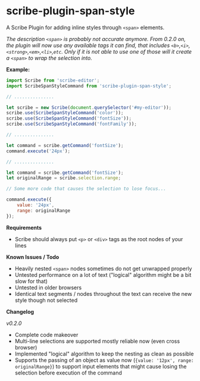 # scribe-plugin-span-style
A Scribe Plugin for adding inline styles through `<span>` elements.

*The description `<span>` is probably not accurate anymore. From 0.2.0 on, the plugin will now use any available tags it can find, that includes `<b>`,`<i>`,`<strong>`,`<em>`,`<li>`,`etc`. Only if it is not able to use one of those will it create a `<span>` to wrap the selection into.*

**Example:**
```javascript
import Scribe from 'scribe-editor';
import ScribeSpanStyleCommand from 'scribe-plugin-span-style';

// ...............

let scribe = new Scribe(document.querySelector('#my-editor'));
scribe.use(ScribeSpanStyleCommand('color'));
scribe.use(ScribeSpanStyleCommand('fontSize'));
scribe.use(ScribeSpanStyleCommand('fontFamily'));

// ...............

let command = scribe.getCommand('fontSize');
command.execute('24px');

// ...............

let command = scribe.getCommand('fontSize');
let originalRange = scribe.selection.range;

// Some more code that causes the selection to lose focus...

command.execute({
    value: '24px',
    range: originalRange
});

```

**Requirements**
- Scribe should always put `<p>` or `<div>` tags as the root nodes of your lines

**Known Issues / Todo**
- Heavily nested `<span>` nodes sometimes do not get unwrapped properly
- Untested performance on a lot of text ("logical" algorithm might be a bit slow for that)
- Untested in older browsers
- Identical text segments / nodes throughout the text can receive the new style though not selected

**Changelog**

*v0.2.0*
- Complete code makeover
- Multi-line selections are supported mostly reliable now (even cross browser)
- Implemented "logical" algorithm to keep the nesting as clean as possible
- Supports the passing of an object as value now (`{value: '12px', range: originalRange}`) to support input elements that might cause losing the selection before execution of the command
